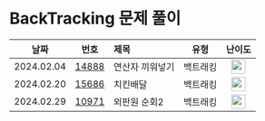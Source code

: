 # BackTracking 문제 풀이

|    날짜    |                      번호                       | 제목                              |       유형       |                                       난이도                                       |
| :--------: | :---------------------------------------------: | :-------------------------------- | :--------------: | :--------------------------------------------------------------------------------: |
| 2024.02.04 | [14888](https://www.acmicpc.net/problem/14888)  | 연산자 끼워넣기                        |      백트래킹      | <img height="25px" width="25px" src="https://static.solved.ac/tier_small/10.svg"/>  |
| 2024.02.20 | [15686](https://www.acmicpc.net/problem/15686)  | 치킨배달        			   		   |       백트래킹        | <img height="25px" width="25px" src="https://static.solved.ac/tier_small/11.svg"/>  |
| 2024.02.29 | [10971](https://www.acmicpc.net/problem/10971)  | 외판원 순회2		       			   |       백트래킹        | <img height="25px" width="25px" src="https://static.solved.ac/tier_small/9.svg"/>  |

